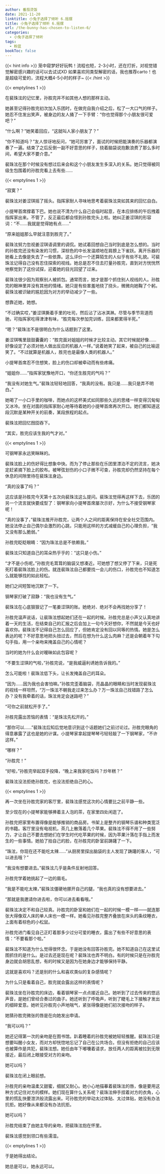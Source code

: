 ```yaml
---
author: 番茄烫饭
date: 2021-11-20
linktitle: 小兔子选择了倾听 6.摇摆
title: 小兔子选择了倾听 6.摇摆
url: /the-bunny-has-chosen-to-listen-6/
categories:
  - 小兔子选择了倾听
tags:
  - 粉蓝
bookToc: false
---
```


{{< hint info >}}
笼中窥梦好好玩鸭！流程也短，2-3小时，还在打折，对视觉错觉解密感兴趣的话可以去试试XD
如果喜欢同类型解密的话，我也推荐carto！也是超级可爱的，流程大概4-5小时的样子~
{{< /hint >}}

<!--more-->

{{< emptylines 1 >}}

在裴珠泫的记忆里，孙胜完并不如其他人想的那样主动。

她甚至记得孙胜完初次加入乐团时，在做完自我介绍之后，松了一大口气的样子。她忍不住发出笑声，被身边的友人捅了一下手臂：“你也觉得那个小朋友很可爱吧？”

“什么啊？”她笑着回应，“这就叫人家小朋友了？”

“你不知道吗？”友人惊讶地反问，“她可厉害了，面试的时候把能演奏的乐器都演奏了一遍。结束了之后反倒一副不好意思的样子，挠着脑袋说抱歉浪费了那么多时间，希望大家不要介意。”

裴珠泫在那个时候没有想过后来会和这个小朋友发生多深入的关系。她只觉得被同级生包围着的孙胜完看上去有些……

{{< emptylines 1 >}}

“寂寞？”

裴珠泫对姜涩琪摇了摇头。指挥家耐人寻味地思考着裴珠泫突如其来的回忆自白。

小提琴首席撑着下巴。她也说不清为什么自己会临时起意，在本应排练的午后拽着指挥家出来。不管了，反正最后都会怪到孙胜完头上啦。她纠正姜涩琪的形容词：“不……我就是觉得她有点……”

“原来姐姐那么早就注意到胜完了。”

裴珠泫努力忽视姜涩琪语调里的调侃。她试着回想自己当时到底是怎么想的。当时的孙胜完还没有染发的习惯，深棕色的中长发温顺地在肩膀上下雀跃。离开乐器的她看上去像是失去了一些依靠。这么评价一个还算陌生的人似乎有些不礼貌。可裴珠泫记得自己没有忍住探索的视线。她总是忍不住去打量孙胜完，直到对方恍恍然地察觉到了这份试探，迎着她的目光回望了过来。

裴珠泫很少因为观察别人被抓包。通常而言，她才是那个抓住别人视线的人。孙胜完的眼神里并没有其他的情绪。她只是有些害羞地挠了挠头，微微向她鞠了个躬。裴珠泫被识破的尴尬因为对方的举动减少了一些。

想靠近她，她想。

“不过确实哎，”姜涩琪撕着手里的吐司，然后沾了沾冰淇淋。尽管与季节背道而驰，可指挥家吃得津津有味，“胜完每次参加完训练，回来都累得半死。”

“嗯？”裴珠泫不是很明白为什么话题到了这里。

姜涩琪嘴里鼓鼓囊囊的：“胜完面对姐姐的时候才比较主动。其它时候就好像……好像设定了必须对他人做出反应的机器人一样。”说着她笑了起来，被自己的比喻逗笑了。“不过就算是机器人，胜完也是最像人类的机器人。”

小提琴首席忍不住想笑，脸上的伤口却被牵动而有些疼痛。

“姐姐你……”指挥家犹豫地开口，“你还生胜完的气吗？”

“我没有对她生气。”裴珠泫轻轻地回答，“我真的没有。我只是……我只是弄不明白。”

她喝了一小口手里的咖啡，而她点的这杯美式如同那些久远的思绪一样变得沉甸甸又冰冷。坐在对面的指挥家耐心地等待着她的小提琴首席再次开口。她们都知道这段沉默是某种开关的前奏，某段旅程的起点。

裴珠泫把回忆囫囵吞下。

“其实，胜完应该生我的气才对。”

{{< emptylines 1 >}}

可钢琴家永远笑眯眯的。

裴珠泫脸上的伤好得比想象中快。而为了停止那些在乐团里漂泊不定的流言，她决定赶紧摘下脸上的胶布。被琴弦划伤的小口子微不可查，孙胜完却仍然坚持在每个休息的间隙里待在裴珠泫身边。

“真的没事了吗？”

这应该是孙胜完今天第十五次向裴珠泫这么提问。裴珠泫觉得再这样下去，乐团的另一个流言就快要成型了：钢琴家向小提琴首席屡次示好，为什么不接受钢琴家呢！

“真的没事了，”裴珠泫推开孙胜完，让两个人之间的距离保持在安全社交范围内。她没法停止自己偶尔会激烈的心跳，只能用这样的方式减缓自己的心理负担，“我又没有那么脆弱。”

孙胜完眨眨眼睛：“因为珠泫总是不依赖我。”

裴珠泫只知道自己的耳朵热乎乎的：“这只是小伤。”

“才不是小伤呢。”孙胜完毛茸茸的脑袋又想凑近。可她想了想又停了下来，只是死死盯着裴珠泫脸上的伤。就连裴珠泫自己都要找一会儿的伤口，孙胜完也不知道怎么就能够找的如此轻松。

她们之间短暂地沉默了一下。

钢琴家打破了寂静：“我也没有生气。”

裴珠泫在心底狠狠记了一笔姜涩琪的账。她绝对、绝对不会再找她分享了！

孙胜完温声说话，让裴珠泫想起她们还在一起的时候。孙胜完总是小声又认真地讲着一天的生活，在结束自己的汇报之后会加上一句今天好想你，不然就是今天也好喜欢你。裴珠泫不记得自己怎么回应了，但她肯定没有回以同等的热情。她是怎么表达的呢？不好意思地把头扭过去，然后在想为什么这么肉麻？还是会朝着年下勾勾手指，用一个亲吻来掩盖自己的心情呢？

当时的她为什么会对暧昧如此包容呢？

“不要生涩琪的气啦，”孙胜完说，“是我威逼利诱她告诉我的。”

怎么可能啦！裴珠泫低下头，让长发掩盖自己的耳朵。

“因为……因为我也会害怕嘛。”孙胜完歪着脑袋，亮晶晶的眼睛和当时发现裴珠泫的视线一样坦然，“万一珠泫不朝我走过来怎么办？万一珠泫自己找错路了怎么办？没有我牵着的话，珠泫肯定会迷路吧？”

“可你之前就松开手了。”

孙胜完露出苦恼的表情：“是珠泫先松开的。”

“那你可以……”裴珠泫后知后觉地意识到这个话题她们之前讨论过。孙胜完眼角的得意暴露了这也是她的计谋。小提琴家拿起提琴琴弓轻轻敲了一下钢琴家，“不许这样。”

“哪样？”

“孙胜完！”

“好啦，”孙胜完举起双手投降，“晚上来我家吃饭吗？炒年糕？”

裴珠泫没法拒绝孙胜完，也没法拒绝自己的心。

{{< emptylines 1 >}}

再一次坐在孙胜完家的客厅里，裴珠泫感觉这次的心情要比之前平静一些。

至少现在的小提琴家能够捧着主人泡的茶，在家里四处闲逛了。

孙胜完把家里布置得像是能够推销的商品房。书架上是整齐的钢琴乐谱和种类宽泛的书籍。客厅里没有电视机，茶几上散落着几个苹果。裴珠泫不得不用了一些努力，才让自己不要去想她们在学生时代吃苹果的时候，因为苹果汁落在手指上而发生的一些事情。她拍了拍自己的脸，在孙胜完的卧室前踌躇了一下。

“珠泫，你现在还不能吃太辣……”从厨房里探出脑袋的主人发现了踌躇的客人，“可以进去哦？”

“我没有想要进去。”裴珠泫几乎是条件反射地回答。

孙胜完学着她挑起了一边的眉毛。

“我是不能吃太辣，”裴珠泫僵硬地挪开自己的腿，“我也真的没有想要进去。”

“那就是我邀请你进去啦，你可以进去看看哦。”

裴珠泫决定不和自己较真。孙胜完的卧室和她们在一起的时候一模一样——就连那张大得像双人床的单人床也一模一样。她看见孙胜完整齐叠放在床头的条纹睡衣，上面有着棕色的小松鼠。

孙胜完进门看见自己正盯着那多少过分可爱的睡衣，露出了有些不好意思的表情：“不要看那个啦。”

裴珠泫不知道为什么觉得很怀念。于是她没有回答孙胜完。她不知道自己在这里试图抓住的是什么。是过去还是现在呢？裴珠泫也弄不明白。有的时候只是在孙胜完身边就会胡思乱想，有的时候又是因为在她身边才能够保持平静。

这就是喜欢吗？还是别的什么和喜欢类似的复杂感情呢？

为什么只是看着自己，胜完就会露出这样的表情呢？

裴珠泫坐在孙胜完的床边，看着钢琴家一点点接近自己。她听到了过去传来的悠远声音，是她们曾经合奏过的曲子。她还听到了呼吸声，听到了睫毛上下接触才发出的细碎爱意。她听见孙胜完小声地喘气，紧张得像是她们初次接吻的样子。

她猜孙胜完微张的唇是在向她发出申请。

“我可以吗？”

她还记得第一次的亲吻是在图书馆。趴着睡着的孙胜完被她轻轻推醒。裴珠泫只是想要叫醒小女友，而对方却恍惚地忘记了自己在公共场合。但没有拒绝的自己应该也被算作是共犯，裴珠泫想。她任由年下嘟囔着请求，放任两人的距离被拉到无限接近，最后闭上眼接受对方的亲吻。

她可以吗？

裴珠泫在闭上眼前想。

孙胜完的亲吻温柔又甜蜜，细腻又耐心。她小心地描摹着裴珠泫的唇，像是要用这种方式记住对方的模样。她们现在算什么关系呢？裴珠泫伸手捏着对方的衣角，心里的慌乱快要泄洪般流露出来。可孙胜完的举动太过体贴、太过体贴，她没有办法抗拒。她好像从来都没有办法抗拒。

她可以吗？

孙胜完结束了由她主导的亲吻，把裴珠泫抱在怀里。

裴珠泫感觉到领口有些濡湿。

{{< emptylines 1 >}}

于是她得出结论。

她总是可以，她永远可以。
